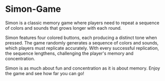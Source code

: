 # Simon-Game
Simon is a classic memory game where players need to repeat a sequence of colors and sounds that grows longer with each round.

Simon features four colored buttons, each producing a distinct tone when pressed. The game randomly generates a sequence of colors and sounds, which players must replicate accurately. With every successful replication, the sequence lengthens, challenging the player's memory and concentration.

Simon is as much about fun and concentration as it is about memory. Enjoy the game and see how far you can go!
